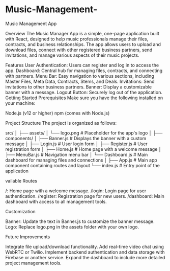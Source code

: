 # Music-Management-
Music Management App

Overview
The Music Manager App is a simple, one-page application built with React, designed to help music professionals manage their files, contracts, and business relationships. The app allows users to upload and download files, connect with other registered business partners, send invitations, and manage various aspects of their music projects.

Features
User Authentication: Users can register and log in to access the app.
Dashboard: Central hub for managing files, contracts, and connecting with partners.
Menu Bar: Easy navigation to various sections, including Master Files, Meta Data, Contracts, Stems, and Deals.
Invitations: Send invitations to other business partners.
Banner: Display a customizable banner with a message.
Logout Button: Securely log out of the application.
Getting Started
Prerequisites
Make sure you have the following installed on your machine:

Node.js (v12 or higher)
npm (comes with Node.js)

Project Structure
The project is organized as follows:

src/
│
├── assets/
│   └── logo.png               # Placeholder for the app's logo
│
├── components/
│   ├── Banner.js              # Displays the banner with a custom message
│   ├── Login.js               # User login form
│   ├── Register.js            # User registration form
│   ├── Home.js                # Home page with a welcome message
│   ├── MenuBar.js             # Navigation menu bar
│   └── Dashboard.js           # Main dashboard for managing files and connections
│
├── App.js                     # Main app component containing routes and layout
└── index.js                   # Entry point of the application


vailable Routes

/: Home page with a welcome message.
/login: Login page for user authentication.
/register: Registration page for new users.
/dashboard: Main dashboard with access to all management tools.

Customization

Banner: Update the text in Banner.js to customize the banner message.
Logo: Replace logo.png in the assets folder with your own logo.

Future Improvements

Integrate file upload/download functionality.
Add real-time video chat using WebRTC or Twilio.
Implement backend authentication and data storage with Firebase or another service.
Expand the dashboard to include more detailed project management tools.
